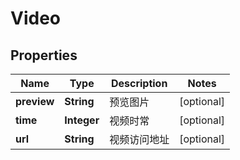 
# Video

## Properties
Name | Type | Description | Notes
------------ | ------------- | ------------- | -------------
**preview** | **String** | 预览图片 |  [optional]
**time** | **Integer** | 视频时常 |  [optional]
**url** | **String** | 视频访问地址 |  [optional]



